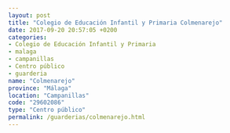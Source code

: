 ```yaml
---
layout: post
title: "Colegio de Educación Infantil y Primaria Colmenarejo"
date: 2017-09-20 20:57:05 +0200
categories:
- Colegio de Educación Infantil y Primaria
- malaga
- campanillas
- Centro público
- guarderia
name: "Colmenarejo"
province: "Málaga"
location: "Campanillas"
code: "29602086"
type: "Centro público"
permalink: /guarderias/colmenarejo.html
---
```

